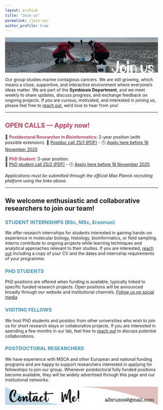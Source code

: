```yaml
---
layout: archive
title: "Join us"
permalink: /join-us/
author_profile: true
---
```

<!---to comment---> 

<img align="center" src="/images/WebsiteSections_v1-10.png"/>

Our group studies marine contagious cancers. We are still growing, which means a close, supportive, and interactive environment where everyone’s ideas matter. We are part of the **Symbiosis Department**, and we meet weekly to share updates, discuss progress, and exchange feedback on ongoing projects. If you are curious, motivated, and interested in joining us, please feel free to [reach out](https://albruzos.github.io/contact/), we’d love to hear from you!  

---

## <i class="fa fa-bullhorn" aria-hidden="true"></i> <FONT COLOR="#b3455b">OPEN CALLS — Apply now!</FONT>

🔹 <i class="fa fa-code" aria-hidden="true"></i> **<FONT COLOR="#b3455b">Postdoctoral Researcher in Bioinformatics</FONT>**: 2-year position (with possible extension).
📄 [Postdoc call 25/1 (PDF)](https://ALBruzos.github.io/files/recruitment/2025_Postdoc_JobPositionOffer_BruzosLab-MPIMM_v2.pdf) - 🕓 [Apply here before 16 November 2025](https://career.mpi-bremen.de/jobposting/a5697cec59a833bded496aa2af72837c6877acc60)

🔹 <i class="fa fa-graduation-cap" aria-hidden="true"></i> **<FONT COLOR="#b3455b">PhD Student</FONT>**: 3-year position.   
📄 [PhD student call 25/2 (PDF)](https://ALBruzos.github.io/files/recruitment/2025_PhDstudent_JobPositionOffer_BruzosLab-MPIMM_v2.pdf) - 🕓 [Apply here before 16 November 2025](https://career.mpi-bremen.de/jobposting/fd71854ae887707f586dfa0d24e9a18a6d2225e60)

*Applications must be submitted through the official Max Planck recruiting platform using the links above.*

---

## <i class="fa fa-flask" aria-hidden="true"></i> We welcome enthusiastic and collaborative researchers to join our team!

### <i class="fa fa-book" aria-hidden="true"></i> <FONT COLOR="#4592b3">STUDENT INTERNSHIPS (BSc, MSc, Erasmus)</FONT>
We offer research internships for students interested in gaining hands-on experience in molecular biology, histology, bioinformatics, or field sampling. Interns contribute to ongoing projects while learning techniques and analytical approaches relevant to their studies. If you are interested, [reach out](https://albruzos.github.io/contact/) including a copy of your CV and the dates and internship requirements of your programme.

### <i class="fa fa-graduation-cap" aria-hidden="true"></i> <FONT COLOR="#4592b3">PHD STUDENTS</FONT>
PhD positions are offered when funding is available, typically linked to specific funded research projects. Open positions will be announced broadly through our website and institutional channels. [Follow us on social media](https://albruzos.github.io/contact/)  

### <i class="fa fa-globe" aria-hidden="true"></i> <FONT COLOR="#4592b3">VISITING FELLOWS</FONT>
We host PhD students and postdoc from other universities who wish to join us for short research stays or collaborative projects. If you are interested in spending a few months in our lab, feel free to [reach out](https://albruzos.github.io/contact/) to discuss potential collaborations.

### <i class="fa fa-users" aria-hidden="true"></i> <FONT COLOR="#4592b3">POSTDOCTORAL RESEARCHERS</FONT>
We have experience with MSCA and other European and national funding programs and are happy to support researchers interested in applying for fellowships to join our group. Whenever postdoctoral fully funded positions become available, they will be widely advertised through this page and our institutional networks.

<p align="center">
  <a href="https://albruzos.github.io/contact" target="_blank">
    <img src="/images/ContactMe_v1.png" alt="Contact Alicia L Bruzos">
  </a>
</p>

<center> 
  <i class="fa fa-star" aria-hidden="true"></i>
  <i class="fa fa-star" aria-hidden="true"></i>
  <i class="fa fa-star" aria-hidden="true"></i>
</center>

